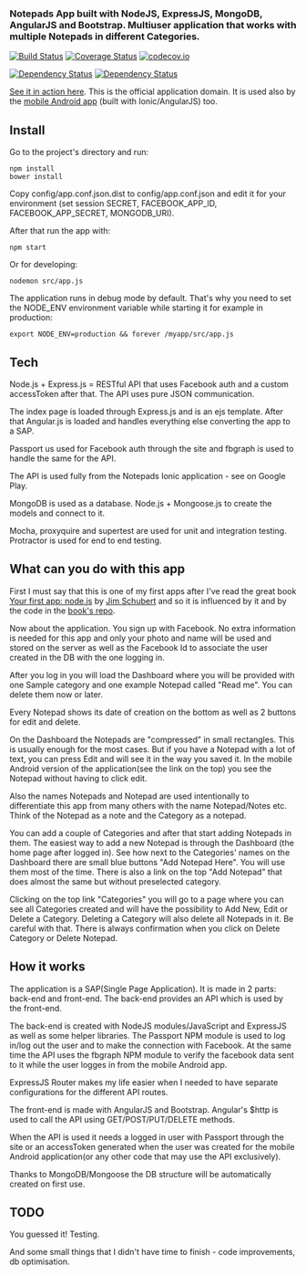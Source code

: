 ### Notepads App built with NodeJS, ExpressJS, MongoDB, AngularJS and Bootstrap. Multiuser application that works with multiple Notepads in different Categories.

[![Build Status](https://travis-ci.org/iliyan-trifonov/notepads-nodejs-angularjs-mongodb-bootstrap.svg)](https://travis-ci.org/iliyan-trifonov/notepads-nodejs-angularjs-mongodb-bootstrap)
[![Coverage Status](https://coveralls.io/repos/iliyan-trifonov/notepads-nodejs-angularjs-mongodb-bootstrap/badge.svg?branch=master)](https://coveralls.io/r/iliyan-trifonov/notepads-nodejs-angularjs-mongodb-bootstrap?branch=master)
[![codecov.io](http://codecov.io/github/iliyan-trifonov/notepads-nodejs-angularjs-mongodb-bootstrap/coverage.svg?branch=master)](http://codecov.io/github/iliyan-trifonov/notepads-nodejs-angularjs-mongodb-bootstrap?branch=master)

[![Dependency Status](https://www.versioneye.com/user/projects/553a42bb1d2989cb7800010c/badge.svg?style=flat)](https://www.versioneye.com/user/projects/553a42bb1d2989cb7800010c)
[![Dependency Status](https://www.versioneye.com/user/projects/553a42b71d2989bdd500009a/badge.svg?style=flat)](https://www.versioneye.com/user/projects/553a42b71d2989bdd500009a)

[See it in action here](https://notepads.iliyan-trifonov.com "Notepads by Iliyan Trifonov"). This is the official application domain. It is used also by the [mobile Android app](https://play.google.com/store/apps/details?id=com.iliyan_trifonov.notepads "Notepads Mobile") (built with Ionic/AngularJS) too.

## Install

Go to the project's directory and run:

    npm install
    bower install

Copy config/app.conf.json.dist to config/app.conf.json and edit it for your environment 
(set session SECRET, FACEBOOK_APP_ID, FACEBOOK_APP_SECRET, MONGODB_URI).

After that run the app with:

    npm start

Or for developing:

    nodemon src/app.js

The application runs in debug mode by default. That's why you need to set the NODE_ENV environment variable while 
starting it for example in production:

    export NODE_ENV=production && forever /myapp/src/app.js
    
## Tech

Node.js + Express.js = RESTful API that uses Facebook auth and a custom accessToken after that. The API uses pure JSON
communication.

The index page is loaded through Express.js and is an ejs template. After that Angular.js is loaded and handles 
everything else converting the app to a SAP.

Passport us used for Facebook auth through the site and fbgraph is used to handle the same for the API.

The API is used fully from the Notepads Ionic application - see on Google Play.

MongoDB is used as a database. Node.js + Mongoose.js to create the models and connect to it.

Mocha, proxyquire and supertest are used for unit and integration testing. Protractor is used for end to end testing. 

## What can you do with this app

First I must say that this is one of my first apps after I've read the great book [Your first app: node.js](https://leanpub.com/yfa-nodejs "Your first app: node.js") by [Jim Schubert](https://leanpub.com/u/jimschubert "Jim Schubert") and so it is influenced by it and by the code in the [book's repo](https://github.com/jimschubert/yfa-nodejs-code "Code to accompany the book Your first app: node.js").

Now about the application. You sign up with Facebook. No extra information is needed for this app and only your photo 
and name will be used and stored on the server as well as the Facebook Id to associate the user created in the DB with 
the one logging in.

After you log in you will load the Dashboard where you will be provided with one Sample category and one example 
Notepad called "Read me". You can delete them now or later.

Every Notepad shows its date of creation on the bottom as well as 2 buttons for edit and delete.

On the Dashboard the Notepads are "compressed" in small rectangles. This is usually enough for the most cases.
But if you have a Notepad with a lot of text, you can press Edit and will see it in the way you saved it. 
In the mobile Android version of the application(see the link on the top) you see the Notepad without having to click edit.

Also the names Notepads and Notepad are used intentionally to differentiate this app from many others with the name Notepad/Notes etc.
Think of the Notepad as a note and the Category as a notepad.

You can add a couple of Categories and after that start adding Notepads in them. 
The easiest way to add a new Notepad is through the Dashboard (the home page after logged in). 
See how next to the Categories' names on the Dashboard there are small blue buttons "Add Notepad Here". 
You will use them most of the time.
There is also a link on the top "Add Notepad" that does almost the same but without preselected category.

Clicking on the top link "Categories" you will go to a page where you can see all Categories created and will have 
the possibility to Add New, Edit or Delete a Category. Deleting a Category will also delete all Notepads in it. 
Be careful with that. There is always confirmation when you click on Delete Category or Delete Notepad.

## How it works

The application is a SAP(Single Page Application). 
It is made in 2 parts: back-end and front-end. The back-end provides an API which is used by the front-end.

The back-end is created with NodeJS modules/JavaScript and ExpressJS as well as some helper libraries. 
The Passport NPM module is used to log in/log out the user and to make the connection with Facebook. 
At the same time the API uses the fbgraph NPM module to verify the facebook data sent to it while the user logges in 
from the mobile Android app.

ExpressJS Router makes my life easier when I needed to have separate configurations for the different API routes.

The front-end is made with AngularJS and Bootstrap. 
Angular's $http is used to call the API using GET/POST/PUT/DELETE methods.

When the API is used it needs a logged in user with Passport through the site or an accessToken generated when the 
user was created for the mobile Android application(or any other code that may use the API exclusively).

Thanks to MongoDB/Mongoose the DB structure will be automatically created on first use.

## TODO

You guessed it! Testing.

And some small things that I didn't have time to finish - code improvements, db optimisation.
